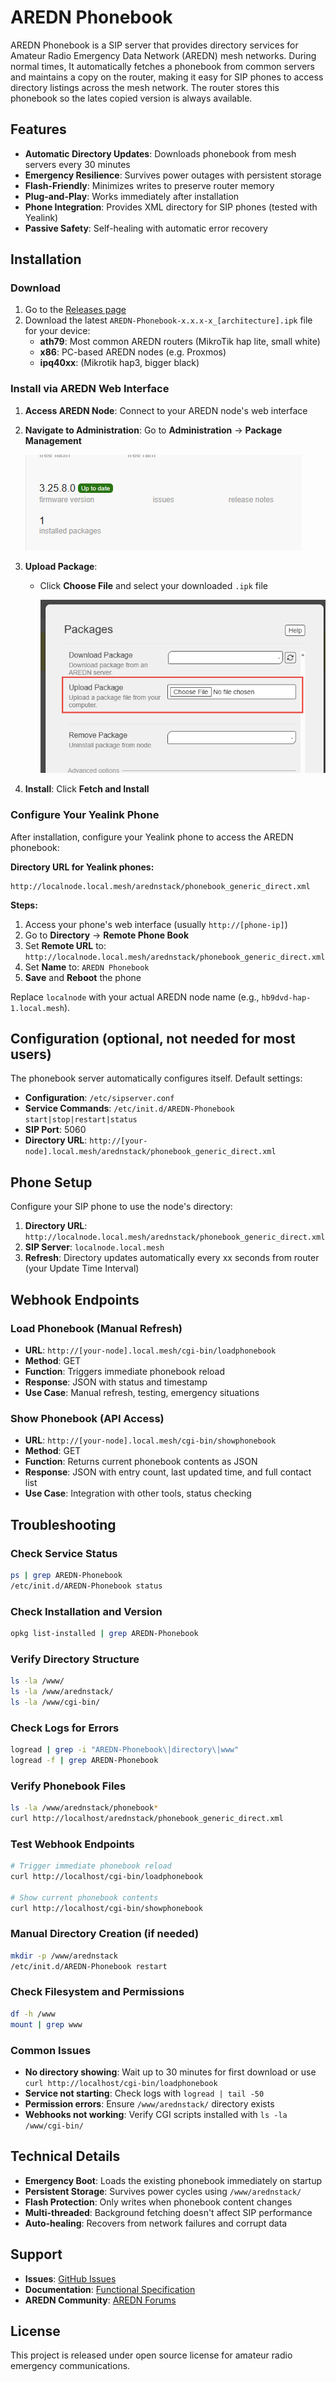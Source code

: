 # AREDN Phonebook

AREDN Phonebook is a SIP server that provides directory services for Amateur Radio Emergency Data Network (AREDN) mesh networks. During normal times, It automatically fetches a phonebook from common servers and maintains a copy on the router, making it easy for SIP phones to access directory listings across the mesh network. The router stores this phonebook so the lates copied version is always available.

## Features

- **Automatic Directory Updates**: Downloads phonebook from mesh servers every 30 minutes
- **Emergency Resilience**: Survives power outages with persistent storage
- **Flash-Friendly**: Minimizes writes to preserve router memory
- **Plug-and-Play**: Works immediately after installation
- **Phone Integration**: Provides XML directory for SIP phones (tested with Yealink)
- **Passive Safety**: Self-healing with automatic error recovery

## Installation

### Download

1. Go to the [Releases page](https://github.com/dhamstack/AREDN-Phonebook/releases)
2. Download the latest `AREDN-Phonebook-x.x.x-x_[architecture].ipk` file for your device:
   - **ath79**: Most common AREDN routers (MikroTik hap lite, small white)
   - **x86**: PC-based AREDN nodes (e.g. Proxmos)
   - **ipq40xx**: (Mikrotik hap3, bigger black)

### Install via AREDN Web Interface

1. **Access AREDN Node**: Connect to your AREDN node's web interface

2. **Navigate to Administration**: Go to **Administration** → **Package Management**

   ![Package Management Screen](images/package-management.png)

3. **Upload Package**:
   - Click **Choose File** and select your downloaded `.ipk` file

     ![Upload Package Dialog](images/upload-package.png)

4. **Install**: Click **Fetch and Install**

### Configure Your Yealink Phone

After installation, configure your Yealink phone to access the AREDN phonebook:

**Directory URL for Yealink phones:**
```
http://localnode.local.mesh/arednstack/phonebook_generic_direct.xml
```

**Steps:**
1. Access your phone's web interface (usually `http://[phone-ip]`)
2. Go to **Directory** → **Remote Phone Book**
3. Set **Remote URL** to: `http://localnode.local.mesh/arednstack/phonebook_generic_direct.xml`
4. Set **Name** to: `AREDN Phonebook`
5. **Save** and **Reboot** the phone

Replace `localnode` with your actual AREDN node name (e.g., `hb9dvd-hap-1.local.mesh`).

## Configuration (optional, not needed for most users)

The phonebook server automatically configures itself. Default settings:

- **Configuration**: `/etc/sipserver.conf`
- **Service Commands**: `/etc/init.d/AREDN-Phonebook start|stop|restart|status`
- **SIP Port**: 5060
- **Directory URL**: `http://[your-node].local.mesh/arednstack/phonebook_generic_direct.xml`

## Phone Setup

Configure your SIP phone to use the node's directory:

1. **Directory URL**: `http://localnode.local.mesh/arednstack/phonebook_generic_direct.xml`
2. **SIP Server**: `localnode.local.mesh`
3. **Refresh**: Directory updates automatically every xx seconds from router (your Update Time Interval)

## Webhook Endpoints

### Load Phonebook (Manual Refresh)
- **URL**: `http://[your-node].local.mesh/cgi-bin/loadphonebook`
- **Method**: GET
- **Function**: Triggers immediate phonebook reload
- **Response**: JSON with status and timestamp
- **Use Case**: Manual refresh, testing, emergency situations

### Show Phonebook (API Access)
- **URL**: `http://[your-node].local.mesh/cgi-bin/showphonebook`
- **Method**: GET
- **Function**: Returns current phonebook contents as JSON
- **Response**: JSON with entry count, last updated time, and full contact list
- **Use Case**: Integration with other tools, status checking

## Troubleshooting

### Check Service Status
```bash
ps | grep AREDN-Phonebook
/etc/init.d/AREDN-Phonebook status
```

### Check Installation and Version
```bash
opkg list-installed | grep AREDN-Phonebook
```

### Verify Directory Structure
```bash
ls -la /www/
ls -la /www/arednstack/
ls -la /www/cgi-bin/
```

### Check Logs for Errors
```bash
logread | grep -i "AREDN-Phonebook\|directory\|www"
logread -f | grep AREDN-Phonebook
```

### Verify Phonebook Files
```bash
ls -la /www/arednstack/phonebook*
curl http://localhost/arednstack/phonebook_generic_direct.xml
```

### Test Webhook Endpoints
```bash
# Trigger immediate phonebook reload
curl http://localhost/cgi-bin/loadphonebook

# Show current phonebook contents
curl http://localhost/cgi-bin/showphonebook
```

### Manual Directory Creation (if needed)
```bash
mkdir -p /www/arednstack
/etc/init.d/AREDN-Phonebook restart
```

### Check Filesystem and Permissions
```bash
df -h /www
mount | grep www
```

### Common Issues

- **No directory showing**: Wait up to 30 minutes for first download or use `curl http://localhost/cgi-bin/loadphonebook`
- **Service not starting**: Check logs with `logread | tail -50`
- **Permission errors**: Ensure `/www/arednstack/` directory exists
- **Webhooks not working**: Verify CGI scripts installed with `ls -la /www/cgi-bin/`

## Technical Details

- **Emergency Boot**: Loads the existing phonebook immediately on startup
- **Persistent Storage**: Survives power cycles using `/www/arednstack/`
- **Flash Protection**: Only writes when phonebook content changes
- **Multi-threaded**: Background fetching doesn't affect SIP performance
- **Auto-healing**: Recovers from network failures and corrupt data

## Support

- **Issues**: [GitHub Issues](https://github.com/dhamstack/AREDN-Phonebook/issues)
- **Documentation**: [Functional Specification](AREDN-phonebook-fsd.md)
- **AREDN Community**: [AREDN Forums](https://www.arednmesh.org/)

## License

This project is released under open source license for amateur radio emergency communications.
